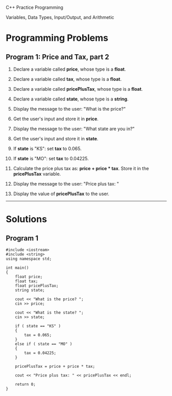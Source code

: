 C++ Practice Programming

Variables, Data Types, Input/Output, and Arithmetic

# Programming Problems

## Program 1: Price and Tax, part 2

1. Declare a variable called **price**, whose type is a **float**.

2. Declare a variable called **tax**, whose type is a **float**.

3. Declare a variable called **pricePlusTax**, whose type is a **float**.

4. Declare a variable called **state**, whose type is a **string**.

4. Display the message to the user: "What is the price?"

5. Get the user's input and store it in **price**.

6. Display the message to the user: "What state are you in?"

7. Get the user's input and store it in **state**.

8. If **state** is "KS": set **tax** to 0.065.

9. If **state** is "MO": set **tax** to 0.04225.

8. Calculate the price plus tax as: **price + price * tax**.
    Store it in the **pricePlusTax** variable.

9. Display the message to the user: "Price plus tax: "

10. Display the value of **pricePlusTax** to the user.

---

# Solutions

## Program 1

    #include <iostream>
    #include <string>
    using namespace std;

    int main()
    {
        float price;
        float tax;
        float pricePlusTax;
        string state;
        
        cout << "What is the price? ";
        cin >> price;
        
        cout << "What is the state? ";
        cin >> state;
        
        if ( state == "KS" )
        {
            tax = 0.065;
        }
        else if ( state == "MO" )
        {
            tax = 0.04225;
        }
        
        pricePlusTax = price + price * tax;
        
        cout << "Price plus tax: " << pricePlusTax << endl;
        
        return 0;
    }

